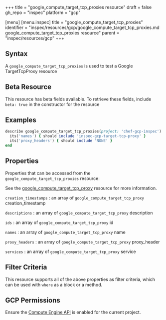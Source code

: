 +++
title = "google_compute_target_tcp_proxies resource"
draft = false
gh_repo = "inspec"
platform = "gcp"

[menu]
  [menu.inspec]
    title = "google_compute_target_tcp_proxies"
    identifier = "inspec/resources/gcp/google_compute_target_tcp_proxies.md google_compute_target_tcp_proxies resource"
    parent = "inspec/resources/gcp"
+++

## Syntax

A `google_compute_target_tcp_proxies` is used to test a Google TargetTcpProxy resource

## Beta Resource

This resource has beta fields available. To retrieve these fields, include `beta: true` in the constructor for the resource

## Examples

```ruby
describe google_compute_target_tcp_proxies(project: 'chef-gcp-inspec') do
  its('names') { should include 'inspec-gcp-target-tcp-proxy' }
  its('proxy_headers') { should include 'NONE' }
end
```

## Properties

Properties that can be accessed from the `google_compute_target_tcp_proxies` resource:

See the [google_compute_target_tcp_proxy](/inspec/resources/google_compute_target_tcp_proxy/#properties) resource for more information.

`creation_timestamps`
: an array of `google_compute_target_tcp_proxy` creation_timestamp

`descriptions`
: an array of `google_compute_target_tcp_proxy` description

`ids`
: an array of `google_compute_target_tcp_proxy` id

`names`
: an array of `google_compute_target_tcp_proxy` name

`proxy_headers`
: an array of `google_compute_target_tcp_proxy` proxy_header

`services`
: an array of `google_compute_target_tcp_proxy` service

## Filter Criteria

This resource supports all of the above properties as filter criteria, which can be used
with `where` as a block or a method.

## GCP Permissions

Ensure the [Compute Engine API](https://console.cloud.google.com/apis/library/compute.googleapis.com/) is enabled for the current project.
